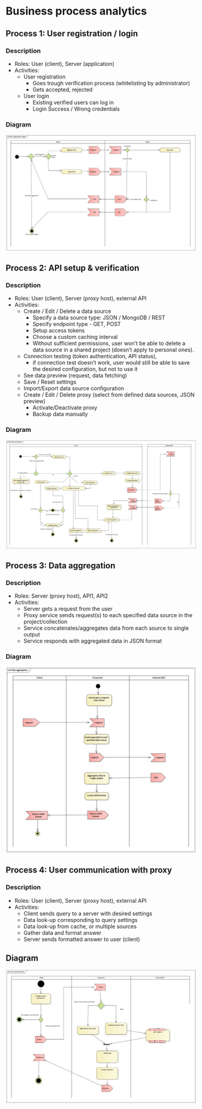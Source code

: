 # Business process analytics 

## Process 1: User registration / login 
### Description
- Roles: User (client), Server (application) 
- Activities: 
  - User registration 
    - Goes trough verification process (whitelisting by administrator) 
    - Gets accepted, rejected 
  - User login 
    - Existing verified users can log in 
    - Login Success / Wrong credentials

### Diagram
![Register/login](uploads/c5a5624f2718ae64e518a30724356b41/image.png)

## Process 2: API setup & verification 
### Description
- Roles: User (client), Server (proxy host), external API 
- Activities: 
  - Create / Edit / Delete a data source 
    - Specify a data source type: JSON / MongoDB / REST 
    - Specify endpoint type - GET, POST 
    - Setup access tokens 
    - Choose a custom caching interval 
    - Without sufficient permissions, user won’t be able to delete a data source in a shared project (doesn’t apply to personal ones). 
  - Connection testing (token authentication, API status), 
    - if connection test doesn’t work, user would still be able to save the desired configuration, but not to use it 
  - See data preview (request, data fetching) 
  - Save / Reset settings 
  - Import/Export data source configuration 
  - Create / Edit / Delete proxy (select from defined data sources, JSON preview) 
    - Activate/Deactivate proxy 
    - Backup data manually 

### Diagram
![API setup & verification](uploads/6d0aca4992aaeb5111b76d963a1275f3/api_setup_verif_diagram.jpg)

## Process 3: Data aggregation 
### Description
- Roles: Server (proxy host), API1, API2 
- Activities: 
  - Server gets a request from the user 
  - Proxy service sends request(s) to each specified data source in the project/collection 
  - Service concatenates/aggregates data from each source to single output 
  - Service responds with aggregated data in JSON format

### Diagram
![Data_aggregation](uploads/fc806cb053d2310feebd8bcb10955b51/Data_aggregation.jpg)

## Process 4: User communication with proxy 
### Description
- Roles: User (client), Server (proxy host), external API 
- Activities: 
  - Client sends query to a server with desired settings 
  - Data look-up corresponding to query settings 
  - Data look-up from cache, or multiple sources 
  - Gather data and format answer 
  - Server sends formatted answer to user (client) 

## Diagram
![proxy_communication_diagram](uploads/7882df4a2cbae565886d3ce30909a67e/proxy_communication_diagram.png)